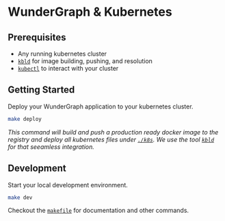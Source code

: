 # WunderGraph & Kubernetes

## Prerequisites

- Any running kubernetes cluster
- [`kbld`](https://carvel.dev/kbld/) for image building, pushing, and resolution
- [`kubectl`](https://kubernetes.io/de/docs/tasks/tools/install-kubectl/) to interact with your cluster

## Getting Started

Deploy your WunderGraph application to your kubernetes cluster.

```sh
make deploy
```

_This command will build and push a production ready docker image to the registry and deploy all kubernetes files under [`./k8s`](./k8s). We use the tool [`kbld`](https://carvel.dev/kbld/) for that seeamless integration._

## Development

Start your local development environment.

```sh
make dev
```

Checkout the [`makefile`](./Makefile) for documentation and other commands.